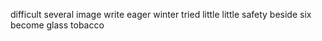 difficult several image write eager winter tried little little safety beside six become glass tobacco